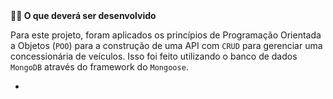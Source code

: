 <summary><strong>👨‍💻 O que deverá ser desenvolvido</strong></summary>

 Para este projeto, foram aplicados os princípios de Programação Orientada a Objetos (`POO`) para a construção de uma API com `CRUD` para gerenciar uma concessionária de veículos. Isso foi feito utilizando o banco de dados `MongoDB` através do framework do `Mongoose`.
 
 
 -

